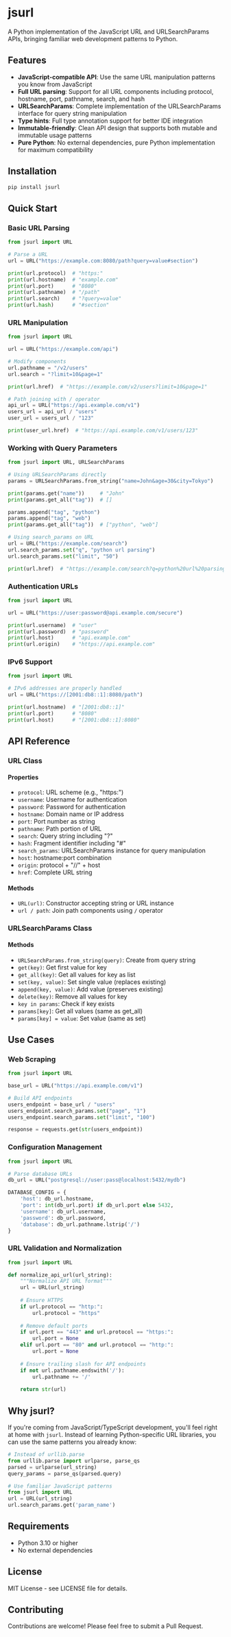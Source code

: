 # jsurl

A Python implementation of the JavaScript URL and URLSearchParams APIs, bringing familiar web development patterns to Python.

## Features

- **JavaScript-compatible API**: Use the same URL manipulation patterns you know from JavaScript
- **Full URL parsing**: Support for all URL components including protocol, hostname, port, pathname, search, and hash
- **URLSearchParams**: Complete implementation of the URLSearchParams interface for query string manipulation
- **Type hints**: Full type annotation support for better IDE integration
- **Immutable-friendly**: Clean API design that supports both mutable and immutable usage patterns
- **Pure Python**: No external dependencies, pure Python implementation for maximum compatibility

## Installation

```bash
pip install jsurl
```

## Quick Start

### Basic URL Parsing

```python
from jsurl import URL

# Parse a URL
url = URL("https://example.com:8080/path?query=value#section")

print(url.protocol)  # "https:"
print(url.hostname)  # "example.com"
print(url.port)      # "8080"
print(url.pathname)  # "/path"
print(url.search)    # "?query=value"
print(url.hash)      # "#section"
```

### URL Manipulation

```python
from jsurl import URL

url = URL("https://example.com/api")

# Modify components
url.pathname = "/v2/users"
url.search = "?limit=10&page=1"

print(url.href)  # "https://example.com/v2/users?limit=10&page=1"

# Path joining with / operator
api_url = URL("https://api.example.com/v1")
users_url = api_url / "users"
user_url = users_url / "123"

print(user_url.href)  # "https://api.example.com/v1/users/123"
```

### Working with Query Parameters

```python
from jsurl import URL, URLSearchParams

# Using URLSearchParams directly
params = URLSearchParams.from_string("name=John&age=30&city=Tokyo")

print(params.get("name"))     # "John"
print(params.get_all("tag"))  # []

params.append("tag", "python")
params.append("tag", "web")
print(params.get_all("tag"))  # ["python", "web"]

# Using search_params on URL
url = URL("https://example.com/search")
url.search_params.set("q", "python url parsing")
url.search_params.set("limit", "50")

print(url.href)  # "https://example.com/search?q=python%20url%20parsing&limit=50"
```

### Authentication URLs

```python
from jsurl import URL

url = URL("https://user:password@api.example.com/secure")

print(url.username)  # "user"
print(url.password)  # "password"
print(url.host)      # "api.example.com"
print(url.origin)    # "https://api.example.com"
```

### IPv6 Support

```python
from jsurl import URL

# IPv6 addresses are properly handled
url = URL("https://[2001:db8::1]:8080/path")

print(url.hostname)  # "[2001:db8::1]"
print(url.port)      # "8080"
print(url.host)      # "[2001:db8::1]:8080"
```

## API Reference

### URL Class

#### Properties

- `protocol`: URL scheme (e.g., "https:")
- `username`: Username for authentication
- `password`: Password for authentication  
- `hostname`: Domain name or IP address
- `port`: Port number as string
- `pathname`: Path portion of URL
- `search`: Query string including "?"
- `hash`: Fragment identifier including "#"
- `search_params`: URLSearchParams instance for query manipulation
- `host`: hostname:port combination
- `origin`: protocol + "//" + host
- `href`: Complete URL string

#### Methods

- `URL(url)`: Constructor accepting string or URL instance
- `url / path`: Join path components using `/` operator

### URLSearchParams Class

#### Methods

- `URLSearchParams.from_string(query)`: Create from query string
- `get(key)`: Get first value for key
- `get_all(key)`: Get all values for key as list
- `set(key, value)`: Set single value (replaces existing)
- `append(key, value)`: Add value (preserves existing)
- `delete(key)`: Remove all values for key
- `key in params`: Check if key exists
- `params[key]`: Get all values (same as get_all)
- `params[key] = value`: Set value (same as set)

## Use Cases

### Web Scraping

```python
from jsurl import URL

base_url = URL("https://api.example.com/v1")

# Build API endpoints
users_endpoint = base_url / "users"
users_endpoint.search_params.set("page", "1")
users_endpoint.search_params.set("limit", "100")

response = requests.get(str(users_endpoint))
```

### Configuration Management

```python
from jsurl import URL

# Parse database URLs
db_url = URL("postgresql://user:pass@localhost:5432/mydb")

DATABASE_CONFIG = {
    'host': db_url.hostname,
    'port': int(db_url.port) if db_url.port else 5432,
    'username': db_url.username,
    'password': db_url.password,
    'database': db_url.pathname.lstrip('/')
}
```

### URL Validation and Normalization

```python
from jsurl import URL

def normalize_api_url(url_string):
    """Normalize API URL format"""
    url = URL(url_string)
    
    # Ensure HTTPS
    if url.protocol == "http:":
        url.protocol = "https"
    
    # Remove default ports
    if url.port == "443" and url.protocol == "https:":
        url.port = None
    elif url.port == "80" and url.protocol == "http:":
        url.port = None
    
    # Ensure trailing slash for API endpoints
    if not url.pathname.endswith('/'):
        url.pathname += '/'
    
    return str(url)
```

## Why jsurl?

If you're coming from JavaScript/TypeScript development, you'll feel right at home with `jsurl`. Instead of learning Python-specific URL libraries, you can use the same patterns you already know:

```python
# Instead of urllib.parse
from urllib.parse import urlparse, parse_qs
parsed = urlparse(url_string)
query_params = parse_qs(parsed.query)

# Use familiar JavaScript patterns
from jsurl import URL
url = URL(url_string)
url.search_params.get('param_name')
```

## Requirements

- Python 3.10 or higher
- No external dependencies

## License

MIT License - see LICENSE file for details.

## Contributing

Contributions are welcome! Please feel free to submit a Pull Request.
